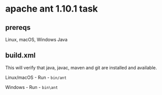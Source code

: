 # apache ant 1.10.1 task

## prereqs
Linux, macOS, Windows
Java

## build.xml
This will verify that java, javac, maven and git are installed and available.

Linux/macOS - Run - `bin/ant`

Windows - Run - `bin\ant`